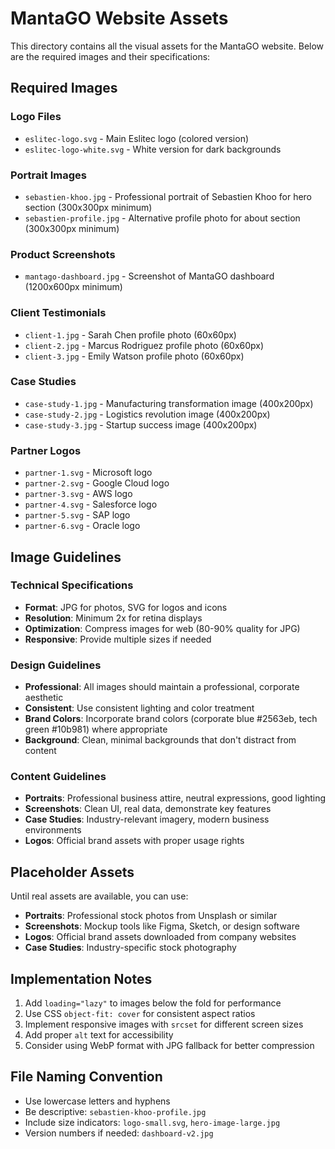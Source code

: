 # MantaGO Website Assets

This directory contains all the visual assets for the MantaGO website. Below are the required images and their specifications:

## Required Images

### Logo Files
- `eslitec-logo.svg` - Main Eslitec logo (colored version)
- `eslitec-logo-white.svg` - White version for dark backgrounds

### Portrait Images
- `sebastien-khoo.jpg` - Professional portrait of Sebastien Khoo for hero section (300x300px minimum)
- `sebastien-profile.jpg` - Alternative profile photo for about section (300x300px minimum)

### Product Screenshots
- `mantago-dashboard.jpg` - Screenshot of MantaGO dashboard (1200x600px minimum)

### Client Testimonials
- `client-1.jpg` - Sarah Chen profile photo (60x60px)
- `client-2.jpg` - Marcus Rodriguez profile photo (60x60px)  
- `client-3.jpg` - Emily Watson profile photo (60x60px)

### Case Studies
- `case-study-1.jpg` - Manufacturing transformation image (400x200px)
- `case-study-2.jpg` - Logistics revolution image (400x200px)
- `case-study-3.jpg` - Startup success image (400x200px)

### Partner Logos
- `partner-1.svg` - Microsoft logo
- `partner-2.svg` - Google Cloud logo
- `partner-3.svg` - AWS logo
- `partner-4.svg` - Salesforce logo
- `partner-5.svg` - SAP logo
- `partner-6.svg` - Oracle logo

## Image Guidelines

### Technical Specifications
- **Format**: JPG for photos, SVG for logos and icons
- **Resolution**: Minimum 2x for retina displays
- **Optimization**: Compress images for web (80-90% quality for JPG)
- **Responsive**: Provide multiple sizes if needed

### Design Guidelines
- **Professional**: All images should maintain a professional, corporate aesthetic
- **Consistent**: Use consistent lighting and color treatment
- **Brand Colors**: Incorporate brand colors (corporate blue #2563eb, tech green #10b981) where appropriate
- **Background**: Clean, minimal backgrounds that don't distract from content

### Content Guidelines
- **Portraits**: Professional business attire, neutral expressions, good lighting
- **Screenshots**: Clean UI, real data, demonstrate key features
- **Case Studies**: Industry-relevant imagery, modern business environments
- **Logos**: Official brand assets with proper usage rights

## Placeholder Assets

Until real assets are available, you can use:
- **Portraits**: Professional stock photos from Unsplash or similar
- **Screenshots**: Mockup tools like Figma, Sketch, or design software
- **Logos**: Official brand assets downloaded from company websites
- **Case Studies**: Industry-specific stock photography

## Implementation Notes

1. Add `loading="lazy"` to images below the fold for performance
2. Use CSS `object-fit: cover` for consistent aspect ratios
3. Implement responsive images with `srcset` for different screen sizes
4. Add proper `alt` text for accessibility
5. Consider using WebP format with JPG fallback for better compression

## File Naming Convention

- Use lowercase letters and hyphens
- Be descriptive: `sebastien-khoo-profile.jpg`
- Include size indicators: `logo-small.svg`, `hero-image-large.jpg`
- Version numbers if needed: `dashboard-v2.jpg`